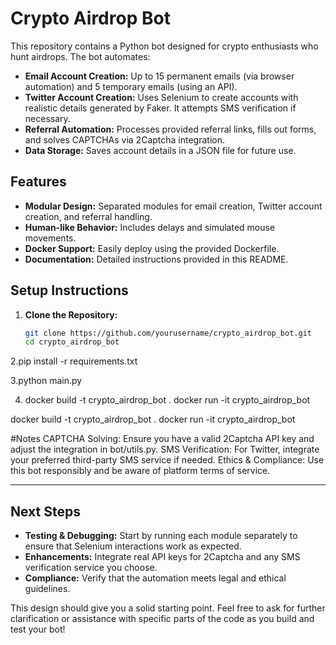 # Crypto Airdrop Bot

This repository contains a Python bot designed for crypto enthusiasts who hunt airdrops. The bot automates:
- **Email Account Creation:** Up to 15 permanent emails (via browser automation) and 5 temporary emails (using an API).
- **Twitter Account Creation:** Uses Selenium to create accounts with realistic details generated by Faker. It attempts SMS verification if necessary.
- **Referral Automation:** Processes provided referral links, fills out forms, and solves CAPTCHAs via 2Captcha integration.
- **Data Storage:** Saves account details in a JSON file for future use.

## Features
- **Modular Design:** Separated modules for email creation, Twitter account creation, and referral handling.
- **Human-like Behavior:** Includes delays and simulated mouse movements.
- **Docker Support:** Easily deploy using the provided Dockerfile.
- **Documentation:** Detailed instructions provided in this README.

## Setup Instructions
1. **Clone the Repository:**
   ```bash
   git clone https://github.com/yourusername/crypto_airdrop_bot.git
   cd crypto_airdrop_bot

2.pip install -r requirements.txt

3.python main.py

4. docker build -t crypto_airdrop_bot .
docker run -it crypto_airdrop_bot




docker build -t crypto_airdrop_bot .
docker run -it crypto_airdrop_bot


#Notes
CAPTCHA Solving: Ensure you have a valid 2Captcha API key and adjust the integration in bot/utils.py.
SMS Verification: For Twitter, integrate your preferred third-party SMS service if needed.
Ethics & Compliance: Use this bot responsibly and be aware of platform terms of service.





---

## **Next Steps**

- **Testing & Debugging:** Start by running each module separately to ensure that Selenium interactions work as expected.  
- **Enhancements:** Integrate real API keys for 2Captcha and any SMS verification service you choose.  
- **Compliance:** Verify that the automation meets legal and ethical guidelines.

This design should give you a solid starting point. Feel free to ask for further clarification or assistance with specific parts of the code as you build and test your bot!







